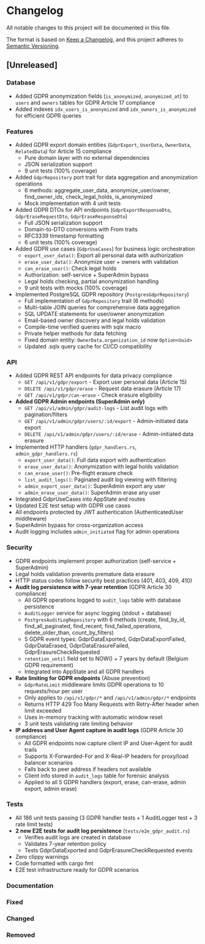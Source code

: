 # Changelog

All notable changes to this project will be documented in this file.

The format is based on [Keep a Changelog](https://keepachangelog.com/en/1.0.0/),
and this project adheres to [Semantic Versioning](https://semver.org/spec/v2.0.0.html).

## [Unreleased]

### Database
- Added GDPR anonymization fields (`is_anonymized`, `anonymized_at`) to `users` and `owners` tables for GDPR Article 17 compliance
- Added indexes `idx_users_is_anonymized` and `idx_owners_is_anonymized` for efficient GDPR queries

### Features
- Added GDPR export domain entities (`GdprExport`, `UserData`, `OwnerData`, `RelatedData`) for Article 15 compliance
  - Pure domain layer with no external dependencies
  - JSON serialization support
  - 9 unit tests (100% coverage)
- Added `GdprRepository` port trait for data aggregation and anonymization operations
  - 6 methods: aggregate_user_data, anonymize_user/owner, find_owner_ids, check_legal_holds, is_anonymized
  - Mock implementation with 4 unit tests
- Added GDPR DTOs for API endpoints (`GdprExportResponseDto`, `GdprEraseRequestDto`, `GdprEraseResponseDto`)
  - Full JSON serialization support
  - Domain-to-DTO conversions with From traits
  - RFC3339 timestamp formatting
  - 6 unit tests (100% coverage)
- Added GDPR use cases (`GdprUseCases`) for business logic orchestration
  - `export_user_data()`: Export all personal data with authorization
  - `erase_user_data()`: Anonymize user + owners with validation
  - `can_erase_user()`: Check legal holds
  - Authorization: self-service + SuperAdmin bypass
  - Legal holds checking, partial anonymization handling
  - 9 unit tests with mocks (100% coverage)
- Implemented PostgreSQL GDPR repository (`PostgresGdprRepository`)
  - Full implementation of `GdprRepository` trait (6 methods)
  - Multi-table JOIN queries for comprehensive data aggregation
  - SQL UPDATE statements for user/owner anonymization
  - Email-based owner discovery and legal holds validation
  - Compile-time verified queries with sqlx macro
  - Private helper methods for data fetching
  - Fixed domain entity: `OwnerData.organization_id` now `Option<Uuid>`
  - Updated .sqlx query cache for CI/CD compatibility

### API
- Added GDPR REST API endpoints for data privacy compliance
  - `GET /api/v1/gdpr/export` - Export user personal data (Article 15)
  - `DELETE /api/v1/gdpr/erase` - Request data erasure (Article 17)
  - `GET /api/v1/gdpr/can-erase` - Check erasure eligibility
- **Added GDPR Admin endpoints (SuperAdmin only)**
  - `GET /api/v1/admin/gdpr/audit-logs` - List audit logs with pagination/filters
  - `GET /api/v1/admin/gdpr/users/:id/export` - Admin-initiated data export
  - `DELETE /api/v1/admin/gdpr/users/:id/erase` - Admin-initiated data erasure
- Implemented HTTP handlers (`gdpr_handlers.rs`, `admin_gdpr_handlers.rs`)
  - `export_user_data()`: Full data export with authentication
  - `erase_user_data()`: Anonymization with legal holds validation
  - `can_erase_user()`: Pre-flight erasure check
  - `list_audit_logs()`: Paginated audit log viewing with filtering
  - `admin_export_user_data()`: SuperAdmin export any user
  - `admin_erase_user_data()`: SuperAdmin erase any user
- Integrated GdprUseCases into AppState and routes
- Updated E2E test setup with GDPR use cases
- All endpoints protected by JWT authentication (AuthenticatedUser middleware)
- SuperAdmin bypass for cross-organization access
- Audit logging includes `admin_initiated` flag for admin operations

### Security
- GDPR endpoints implement proper authorization (self-service + SuperAdmin)
- Legal holds validation prevents premature data erasure
- HTTP status codes follow security best practices (401, 403, 409, 410)
- **Audit log persistence with 7-year retention** (GDPR Article 30 compliance)
  - All GDPR operations logged to `audit_logs` table with database persistence
  - `AuditLogger` service for async logging (stdout + database)
  - `PostgresAuditLogRepository` with 6 methods (create, find_by_id, find_all_paginated, find_recent, find_failed_operations, delete_older_than, count_by_filters)
  - 5 GDPR event types: GdprDataExported, GdprDataExportFailed, GdprDataErased, GdprDataErasureFailed, GdprErasureCheckRequested
  - `retention_until` field set to NOW() + 7 years by default (Belgium GDPR requirement)
  - Integrated into AppState and all GDPR handlers
- **Rate limiting for GDPR endpoints** (Abuse prevention)
  - `GdprRateLimit` middleware limits GDPR operations to 10 requests/hour per user
  - Only applies to `/api/v1/gdpr/*` and `/api/v1/admin/gdpr/*` endpoints
  - Returns HTTP 429 Too Many Requests with Retry-After header when limit exceeded
  - Uses in-memory tracking with automatic window reset
  - 3 unit tests validating rate limiting behavior
- **IP address and User Agent capture in audit logs** (GDPR Article 30 compliance)
  - All GDPR endpoints now capture client IP and User-Agent for audit trails
  - Supports X-Forwarded-For and X-Real-IP headers for proxy/load balancer scenarios
  - Falls back to peer address if headers not available
  - Client info stored in `audit_logs` table for forensic analysis
  - Applied to all 5 GDPR handlers (export, erase, can-erase, admin export, admin erase)

### Tests
- All 186 unit tests passing (3 GDPR handler tests + 1 AuditLogger test + 3 rate limit tests)
- **2 new E2E tests for audit log persistence** (`tests/e2e_gdpr_audit.rs`)
  - Verifies audit logs are created in database
  - Validates 7-year retention policy
  - Tests GdprDataExported and GdprErasureCheckRequested events
- Zero clippy warnings
- Code formatted with cargo fmt
- E2E test infrastructure ready for GDPR scenarios

### Documentation

### Fixed

### Changed

### Removed

